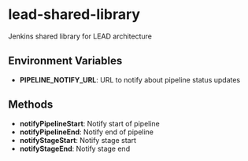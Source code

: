 # lead-shared-library
Jenkins shared library for LEAD architecture

## Environment Variables

- **PIPELINE_NOTIFY_URL**: URL to notify about pipeline status updates

## Methods

- **notifyPipelineStart**: Notify start of pipeline
- **notifyPipelineEnd**: Notify end of pipeline
- **notifyStageStart**: Notify stage start
- **notifyStageEnd**: Notify stage end

